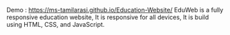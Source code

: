 Demo : https://ms-tamilarasi.github.io/Education-Website/
    EduWeb is a fully responsive education website,
It is responsive for all devices,
It is build using HTML, CSS, and JavaScript.
